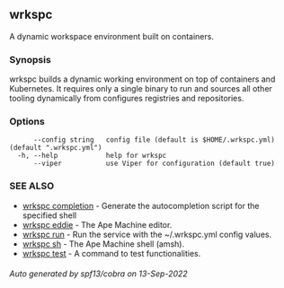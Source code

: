 ## wrkspc

A dynamic workspace environment built on containers.

### Synopsis


wrkspc builds a dynamic working environment on top of containers and
Kubernetes. It requires only a single binary to run and sources all
other tooling dynamically from configures registries and repositories.


### Options

```
      --config string   config file (default is $HOME/.wrkspc.yml) (default ".wrkspc.yml")
  -h, --help            help for wrkspc
      --viper           use Viper for configuration (default true)
```

### SEE ALSO

* [wrkspc completion](wrkspc_completion.md)	 - Generate the autocompletion script for the specified shell
* [wrkspc eddie](wrkspc_eddie.md)	 - The Ape Machine editor.
* [wrkspc run](wrkspc_run.md)	 - Run the service with the ~/.wrkspc.yml config values.
* [wrkspc sh](wrkspc_sh.md)	 - The Ape Machine shell (amsh).
* [wrkspc test](wrkspc_test.md)	 - A command to test functionalities.

###### Auto generated by spf13/cobra on 13-Sep-2022
